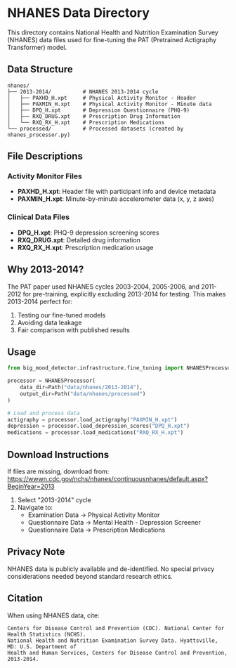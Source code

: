 # NHANES Data Directory

This directory contains National Health and Nutrition Examination Survey (NHANES) data files used for fine-tuning the PAT (Pretrained Actigraphy Transformer) model.

## Data Structure

```
nhanes/
├── 2013-2014/          # NHANES 2013-2014 cycle
│   ├── PAXHD_H.xpt     # Physical Activity Monitor - Header
│   ├── PAXMIN_H.xpt    # Physical Activity Monitor - Minute data
│   ├── DPQ_H.xpt       # Depression Questionnaire (PHQ-9)
│   ├── RXQ_DRUG.xpt    # Prescription Drug Information
│   └── RXQ_RX_H.xpt    # Prescription Medications
└── processed/          # Processed datasets (created by nhanes_processor.py)
```

## File Descriptions

### Activity Monitor Files
- **PAXHD_H.xpt**: Header file with participant info and device metadata
- **PAXMIN_H.xpt**: Minute-by-minute accelerometer data (x, y, z axes)

### Clinical Data Files
- **DPQ_H.xpt**: PHQ-9 depression screening scores
- **RXQ_DRUG.xpt**: Detailed drug information
- **RXQ_RX_H.xpt**: Prescription medication usage

## Why 2013-2014?

The PAT paper used NHANES cycles 2003-2004, 2005-2006, and 2011-2012 for pre-training, explicitly excluding 2013-2014 for testing. This makes 2013-2014 perfect for:
1. Testing our fine-tuned models
2. Avoiding data leakage
3. Fair comparison with published results

## Usage

```python
from big_mood_detector.infrastructure.fine_tuning import NHANESProcessor

processor = NHANESProcessor(
    data_dir=Path("data/nhanes/2013-2014"),
    output_dir=Path("data/nhanes/processed")
)

# Load and process data
actigraphy = processor.load_actigraphy("PAXMIN_H.xpt")
depression = processor.load_depression_scores("DPQ_H.xpt")
medications = processor.load_medications("RXQ_RX_H.xpt")
```

## Download Instructions

If files are missing, download from:
https://wwwn.cdc.gov/nchs/nhanes/continuousnhanes/default.aspx?BeginYear=2013

1. Select "2013-2014" cycle
2. Navigate to:
   - Examination Data → Physical Activity Monitor
   - Questionnaire Data → Mental Health - Depression Screener
   - Questionnaire Data → Prescription Medications

## Privacy Note

NHANES data is publicly available and de-identified. No special privacy considerations needed beyond standard research ethics.

## Citation

When using NHANES data, cite:
```
Centers for Disease Control and Prevention (CDC). National Center for Health Statistics (NCHS). 
National Health and Nutrition Examination Survey Data. Hyattsville, MD: U.S. Department of 
Health and Human Services, Centers for Disease Control and Prevention, 2013-2014.
```
